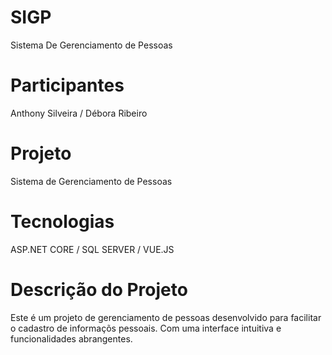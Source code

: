 # SIGP
Sistema De Gerenciamento de Pessoas

# Participantes
Anthony Silveira / Débora Ribeiro

# Projeto 
Sistema de Gerenciamento de Pessoas

# Tecnologias
ASP.NET CORE / SQL SERVER / VUE.JS

# Descrição do Projeto
Este é um projeto de gerenciamento de pessoas desenvolvido para facilitar o cadastro de informaçõs pessoais. Com uma interface intuitiva e funcionalidades abrangentes.
